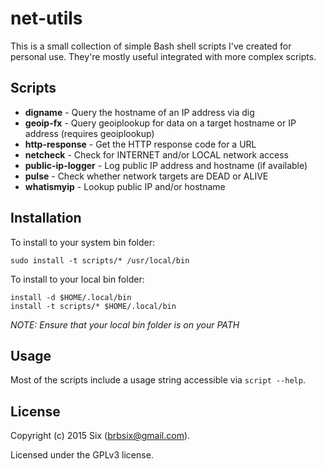 # net-utils

This is a small collection of simple Bash shell scripts I've created for personal use. They're mostly useful integrated with more complex scripts.

Scripts
--------

* **digname** - Query the hostname of an IP address via dig
* **geoip-fx** - Query geoiplookup for data on a target hostname or IP address (requires geoiplookup)
* **http-response** - Get the HTTP response code for a URL
* **netcheck** - Check for INTERNET and/or LOCAL network access
* **public-ip-logger** - Log public IP address and hostname (if available)
* **pulse** - Check whether network targets are DEAD or ALIVE
* **whatismyip** - Lookup public IP and/or hostname

Installation
------------

To install to your system bin folder:

    sudo install -t scripts/* /usr/local/bin

To install to your local bin folder:

    install -d $HOME/.local/bin
    install -t scripts/* $HOME/.local/bin

*NOTE: Ensure that your local bin folder is on your PATH*

Usage
-----

Most of the scripts include a usage string accessible via `script --help`.

License
-------

Copyright (c) 2015 Six (brbsix@gmail.com).

Licensed under the GPLv3 license.
